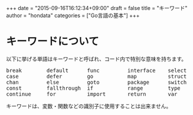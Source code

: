 +++
date = "2015-09-16T16:12:34+09:00"
draft = false
title = "キーワード"
author = "hondata"
categories = ["Go言語の基本"]
+++

# キーワードについて

以下に挙げる単語はキーワードと呼ばれ、コード内で特別な意味を持ちます。

<pre class="output">
break        default      func         interface    select
case         defer        go           map          struct
chan         else         goto         package      switch
const        fallthrough  if           range        type
continue     for          import       return       var
</pre>

キーワードは、変数・関数などの識別子に使用することは出来ません。

